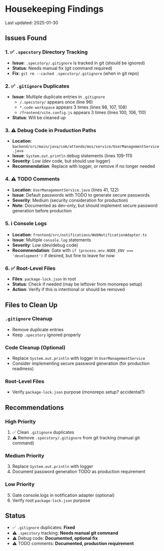 # Housekeeping Findings

Last updated: 2025-01-30

## Issues Found

### 1. ✅ `.specstory` Directory Tracking
- **Issue**: `.specstory/.gitignore` is tracked in git (should be ignored)
- **Status**: Needs manual fix (git command required)
- **Fix**: `git rm --cached .specstory/.gitignore` (when in git repo)

### 2. ✅ `.gitignore` Duplicates
- **Issue**: Multiple duplicate entries in `.gitignore`
  - `/.specstory/` appears once (line 96)
  - `*.code-workspace` appears 3 times (lines 98, 107, 108)
  - `/frontend/vite.config.js` appears 3 times (lines 100, 106, 110)
- **Status**: Will be cleaned up

### 3. ⚠️ Debug Code in Production Paths
- **Location**: `backend/src/main/java/com/attendo/mos/service/UserManagementService.java`
- **Issue**: `System.out.println` debug statements (lines 109-111)
- **Severity**: Low (dev code, but should use logger)
- **Recommendation**: Replace with logger, or remove if no longer needed

### 4. ⚠️ TODO Comments
- **Location**: `UserManagementService.java` (lines 41, 122)
- **Issue**: Default passwords with TODO to generate secure passwords
- **Severity**: Medium (security consideration for production)
- **Note**: Documented as dev-only, but should implement secure password generation before production

### 5. ℹ️ Console Logs
- **Location**: `frontend/src/notifications/WebNotificationAdapter.ts`
- **Issue**: Multiple `console.log` statements
- **Severity**: Low (dev/debug code)
- **Recommendation**: Gate with `if (process.env.NODE_ENV === 'development')` if desired, but fine to leave for now

### 6. ✅ Root-Level Files
- **Files**: `package-lock.json` in root
- **Status**: Check if needed (may be leftover from monorepo setup)
- **Action**: Verify if this is intentional or should be removed

## Files to Clean Up

### `.gitignore` Cleanup
- Remove duplicate entries
- Keep `.specstory` ignored properly

### Code Cleanup (Optional)
- Replace `System.out.println` with logger in `UserManagementService`
- Consider implementing secure password generation (for production readiness)

### Root-Level Files
- Verify `package-lock.json` purpose (monorepo setup? accidental?)

## Recommendations

### High Priority
1. ✅ Clean `.gitignore` duplicates
2. ⚠️ Remove `.specstory/.gitignore` from git tracking (manual git command)

### Medium Priority
3. Replace `System.out.println` with logger
4. Document password generation TODO as production requirement

### Low Priority
5. Gate console.logs in notification adapter (optional)
6. Verify root `package-lock.json` purpose

## Status

- ✅ `.gitignore` duplicates: **Fixed**
- ⚠️ `.specstory` tracking: **Needs manual git command**
- ⚠️ Debug code: **Documented, optional fix**
- ⚠️ TODO comments: **Documented, production requirement**

